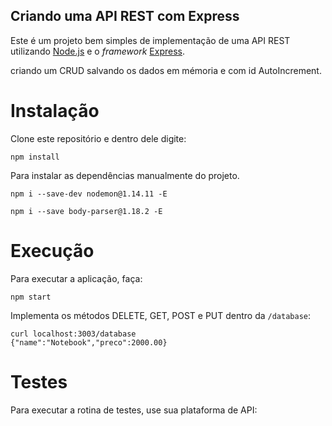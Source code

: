 Criando uma API REST com Express
---

Este é um projeto bem simples de implementação de uma API REST
utilizando [Node.js](https://nodejs.org/en/) e o _framework_ [Express](https://expressjs.com/).

criando um CRUD salvando os dados em mémoria e com id AutoIncrement.

# Instalação

Clone este repositório e dentro dele digite:

``` shell
npm install
```
Para instalar as dependências manualmente do projeto.

``` shell
npm i --save-dev nodemon@1.14.11 -E
```

``` shell
npm i --save body-parser@1.18.2 -E
```

# Execução

Para executar a aplicação, faça:

``` shell
npm start
```

Implementa os métodos DELETE, GET, POST e PUT dentro da `/database`:

``` 
curl localhost:3003/database
{"name":"Notebook","preco":2000.00}
```


# Testes

Para executar a rotina de testes, use sua plataforma de API:

